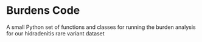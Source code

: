 # Burdens Code
A small Python set of functions and classes for running the burden analysis for our hidradenitis rare variant dataset

